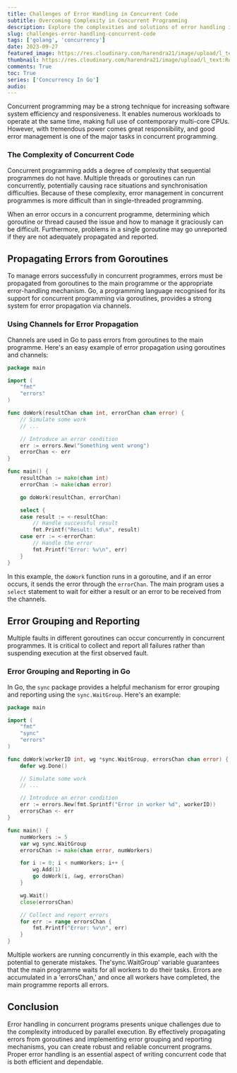 ```yaml
---
title: Challenges of Error Handling in Concurrent Code
subtitle: Overcoming Complexity in Concurrent Programming
description: Explore the complexities and solutions of error handling in concurrent programming, including error propagation and grouping in Go.
slug: challenges-error-handling-concurrent-code
tags: ['golang', 'concurrency']
date: 2023-09-27
featured_image: https://res.cloudinary.com/harendra21/image/upload/l_text:Roboto_50_bold:Error%20Handling%20in%20Concurrent%20Code,co_rgb:fff/golangwithexample/bg_bczwj8.png
thumbnail: https://res.cloudinary.com/harendra21/image/upload/l_text:Roboto_50_bold:Error%20Handling%20in%20Concurrent%20Code,co_rgb:fff/golangwithexample/bg_bczwj8.png
comments: True
toc: True
series: ['Concurrency In Go']
audio: 
---
```


Concurrent programming may be a strong technique for increasing software system efficiency and responsiveness. It enables numerous workloads to operate at the same time, making full use of contemporary multi-core CPUs. However, with tremendous power comes great responsibility, and good error management is one of the major tasks in concurrent programming.

### The Complexity of Concurrent Code


Concurrent programming adds a degree of complexity that sequential programmes do not have. Multiple threads or goroutines can run concurrently, potentially causing race situations and synchronisation difficulties. Because of these complexity, error management in concurrent programmes is more difficult than in single-threaded programming.

When an error occurs in a concurrent programme, determining which goroutine or thread caused the issue and how to manage it graciously can be difficult. Furthermore, problems in a single goroutine may go unreported if they are not adequately propagated and reported.


## Propagating Errors from Goroutines

To manage errors successfully in concurrent programmes, errors must be propagated from goroutines to the main programme or the appropriate error-handling mechanism. Go, a programming language recognised for its support for concurrent programming via goroutines, provides a strong system for error propagation via channels.


### Using Channels for Error Propagation

Channels are used in Go to pass errors from goroutines to the main programme. Here's an easy example of error propagation using goroutines and channels:


```go
package main

import (
	"fmt"
	"errors"
)

func doWork(resultChan chan int, errorChan chan error) {
	// Simulate some work
	// ...

	// Introduce an error condition
	err := errors.New("Something went wrong")
	errorChan <- err
}

func main() {
	resultChan := make(chan int)
	errorChan := make(chan error)

	go doWork(resultChan, errorChan)

	select {
	case result := <-resultChan:
		// Handle successful result
		fmt.Printf("Result: %d\n", result)
	case err := <-errorChan:
		// Handle the error
		fmt.Printf("Error: %v\n", err)
	}
}
```

In this example, the `doWork` function runs in a goroutine, and if an error occurs, it sends the error through the `errorChan`. The main program uses a `select` statement to wait for either a result or an error to be received from the channels.

## Error Grouping and Reporting

Multiple faults in different goroutines can occur concurrently in concurrent programmes. It is critical to collect and report all failures rather than suspending execution at the first observed fault.


### Error Grouping and Reporting in Go

In Go, the `sync` package provides a helpful mechanism for error grouping and reporting using the `sync.WaitGroup`. Here's an example:

```go
package main

import (
	"fmt"
	"sync"
	"errors"
)

func doWork(workerID int, wg *sync.WaitGroup, errorsChan chan error) {
	defer wg.Done()

	// Simulate some work
	// ...

	// Introduce an error condition
	err := errors.New(fmt.Sprintf("Error in worker %d", workerID))
	errorsChan <- err
}

func main() {
	numWorkers := 5
	var wg sync.WaitGroup
	errorsChan := make(chan error, numWorkers)

	for i := 0; i < numWorkers; i++ {
		wg.Add(1)
		go doWork(i, &wg, errorsChan)
	}

	wg.Wait()
	close(errorsChan)

	// Collect and report errors
	for err := range errorsChan {
		fmt.Printf("Error: %v\n", err)
	}
}
```

Multiple workers are running concurrently in this example, each with the potential to generate mistakes. The'sync.WaitGroup' variable guarantees that the main programme waits for all workers to do their tasks. Errors are accumulated in a 'errorsChan,' and once all workers have completed, the main programme reports all errors.


## Conclusion

Error handling in concurrent programs presents unique challenges due to the complexity introduced by parallel execution. By effectively propagating errors from goroutines and implementing error grouping and reporting mechanisms, you can create robust and reliable concurrent programs. Proper error handling is an essential aspect of writing concurrent code that is both efficient and dependable.